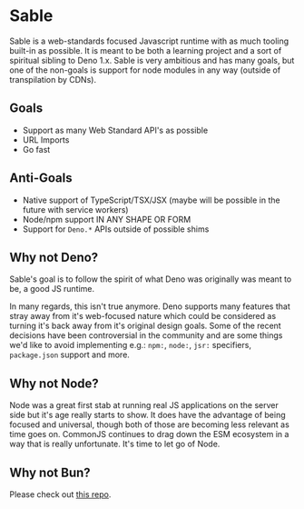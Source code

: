 # Sable

Sable is a web-standards focused Javascript runtime with as much tooling built-in as
possible. It is meant to be both a learning project and a sort of spiritual
sibling to Deno 1.x. Sable is very ambitious and has many goals, but one of the
non-goals is support for node modules in any way (outside of transpilation by
CDNs).

## Goals

- Support as many Web Standard API's as possible
- URL Imports
- Go fast

## Anti-Goals

- Native support of TypeScript/TSX/JSX (maybe will be possible in the future with service workers)
- Node/npm support IN ANY SHAPE OR FORM
- Support for `Deno.*` APIs outside of possible shims

## Why not Deno?

Sable's goal is to follow the spirit of what Deno was originally was meant to
be, a good JS runtime.

In many regards, this isn't true anymore. Deno supports many features that stray
away from it's web-focused nature which could be considered as turning it's back
away from it's original design goals. Some of the recent decisions have been
controversial in the community and are some things we'd like to avoid implementing e.g.: `npm:`, `node:`, `jsr:` specifiers, `package.json` support and more.

## Why not Node?

Node was a great first stab at running real JS applications on the server side
but it's age really starts to show. It does have the advantage of being focused
and universal, though both of those are becoming less relevant as time goes on.
CommonJS continues to drag down the ESM ecosystem in a way that is really
unfortunate. It's time to let go of Node.

## Why not Bun?

Please check out [this repo](https://github.com/Im-Beast/bun).
